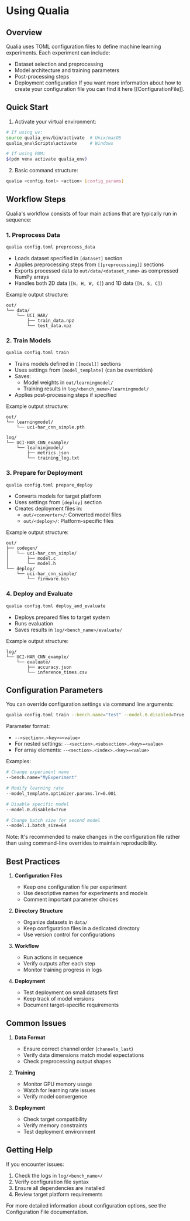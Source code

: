 # Using Qualia

## Overview

Qualia uses TOML configuration files to define machine learning experiments. Each experiment can include:
- Dataset selection and preprocessing
- Model architecture and training parameters
- Post-processing steps
- Deployment configuration
If you want more information about how to create your configuration file you can find it here [[ConfigurationFile]].
## Quick Start

1. Activate your virtual environment:
```bash
# If using uv:
source qualia_env/bin/activate  # Unix/macOS
qualia_env\Scripts\activate     # Windows

# If using PDM:
$(pdm venv activate qualia_env)
```

2. Basic command structure:
```bash
qualia <config.toml> <action> [config_params]
```

## Workflow Steps

Qualia's workflow consists of four main actions that are typically run in sequence:

### 1. Preprocess Data
```bash
qualia config.toml preprocess_data
```
- Loads dataset specified in `[dataset]` section
- Applies preprocessing steps from `[[preprocessing]]` sections
- Exports processed data to `out/data/<dataset_name>` as compressed NumPy arrays
- Handles both 2D data (`[N, H, W, C]`) and 1D data (`[N, S, C]`)

Example output structure:
```
out/
└── data/
    └── UCI_HAR/
        ├── train_data.npz
        └── test_data.npz
```

### 2. Train Models
```bash
qualia config.toml train
```
- Trains models defined in `[[model]]` sections
- Uses settings from `[model_template]` (can be overridden)
- Saves:
  - Model weights in `out/learningmodel/`
  - Training results in `log/<bench_name>/learningmodel/`
- Applies post-processing steps if specified

Example output structure:
```
out/
└── learningmodel/
    └── uci-har_cnn_simple.pth

log/
└── UCI-HAR_CNN_example/
    └── learningmodel/
        ├── metrics.json
        └── training_log.txt
```

### 3. Prepare for Deployment
```bash
qualia config.toml prepare_deploy
```
- Converts models for target platform
- Uses settings from `[deploy]` section
- Creates deployment files in:
  - `out/<converter>/`: Converted model files
  - `out/<deploy>/`: Platform-specific files

Example output structure:
```
out/
├── codegen/
│   └── uci-har_cnn_simple/
│       ├── model.c
│       └── model.h
└── deploy/
    └── uci-har_cnn_simple/
        └── firmware.bin
```

### 4. Deploy and Evaluate
```bash
qualia config.toml deploy_and_evaluate
```
- Deploys prepared files to target system
- Runs evaluation
- Saves results in `log/<bench_name>/evaluate/`

Example output structure:
```
log/
└── UCI-HAR_CNN_example/
    └── evaluate/
        ├── accuracy.json
        └── inference_times.csv
```

## Configuration Parameters

You can override configuration settings via command line arguments:

```bash
qualia config.toml train --bench.name="Test" --model.0.disabled=True
```

Parameter format:
- `--<section>.<key>=<value>`
- For nested settings: `--<section>.<subsection>.<key>=<value>`
- For array elements: `--<section>.<index>.<key>=<value>`

Examples:
```bash
# Change experiment name
--bench.name="MyExperiment"

# Modify learning rate
--model_template.optimizer.params.lr=0.001

# Disable specific model
--model.0.disabled=True

# Change batch size for second model
--model.1.batch_size=64
```

Note: It's recommended to make changes in the configuration file rather than using command-line overrides to maintain reproducibility.

## Best Practices

1. **Configuration Files**
   - Keep one configuration file per experiment
   - Use descriptive names for experiments and models
   - Comment important parameter choices

2. **Directory Structure**
   - Organize datasets in `data/`
   - Keep configuration files in a dedicated directory
   - Use version control for configurations

3. **Workflow**
   - Run actions in sequence
   - Verify outputs after each step
   - Monitor training progress in logs

4. **Deployment**
   - Test deployment on small datasets first
   - Keep track of model versions
   - Document target-specific requirements

## Common Issues

1. **Data Format**
   - Ensure correct channel order (`channels_last`)
   - Verify data dimensions match model expectations
   - Check preprocessing output shapes

2. **Training**
   - Monitor GPU memory usage
   - Watch for learning rate issues
   - Verify model convergence

3. **Deployment**
   - Check target compatibility
   - Verify memory constraints
   - Test deployment environment

## Getting Help

If you encounter issues:
1. Check the logs in `log/<bench_name>/`
2. Verify configuration file syntax
3. Ensure all dependencies are installed
4. Review target platform requirements

For more detailed information about configuration options, see the Configuration File documentation.